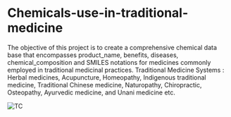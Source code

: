 # Chemicals-use-in-traditional-medicine 

The objective of this project is to create a comprehensive chemical data base that encompasses product_name, benefits, diseases, chemical_composition and SMILES notations for medicines commonly employed in traditional medicinal practices. Traditional Medicine Systems : Herbal medicines, Acupuncture, Homeopathy, Indigenous traditional medicine, Traditional Chinese medicine, Naturopathy, Chiropractic, Osteopathy, Ayurvedic medicine, and Unani medicine etc.


![TC](https://github.com/user-attachments/assets/fb244336-1fc5-4e25-9170-7476aaeb70e9)


